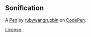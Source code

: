 Sonification
------------


A [Pen](https://codepen.io/rubywangruobin/pen/vYmXorB) by [rubywangruobin](https://codepen.io/rubywangruobin) on [CodePen](https://codepen.io).

[License](https://codepen.io/rubywangruobin/pen/vYmXorB/license).